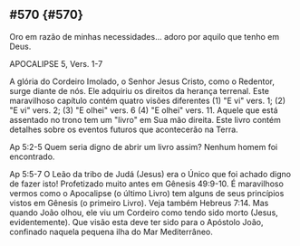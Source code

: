 ## #570 {#570}

Oro em razão de minhas necessidades... adoro por aquilo que tenho em Deus.

APOCALIPSE 5, Vers. 1-7

A glória do Cordeiro Imolado, o Senhor Jesus Cristo, como o Redentor, surge diante de nós. Ele adquiriu os direitos da herança terrenal. Este maravilhoso capítulo contém quatro visões diferentes (1) &quot;E vi&quot; vers. 1; (2) &quot;E vi&quot; vers. 2; (3) &quot;E olhei&quot; vers. 6 (4) &quot;E olhei&quot; vers. 11\. Aquele que está assentado no trono tem um &quot;livro&quot; em Sua mão direita. Este livro contém detalhes sobre os eventos futuros que acontecerão na Terra.

Ap 5:2-5 Quem seria digno de abrir um livro assim? Nenhum homem foi encontrado.

Ap 5:5-7 O Leão da tribo de Judá (Jesus) era o Único que foi achado digno de fazer isto! Profetizado muito antes em Gênesis 49:9-10\. É maravilhoso vermos como o Apocalipse (o último Livro) tem alguns de seus princípios vistos em Gênesis (o primeiro Livro). Veja também Hebreus 7:14\. Mas quando João olhou, ele viu um Cordeiro como tendo sido morto (Jesus, evidentemente). Que visão esta deve ter sido para o Apóstolo João, confinado naquela pequena ilha do Mar Mediterrâneo.